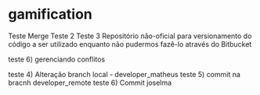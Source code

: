 # gamification

Teste Merge
Teste 2
Teste 3
Repositório não-oficial para versionamento do código a ser utilizado enquanto não pudermos fazê-lo através do Bitbucket


teste 6) gerenciando conflitos

teste 4) Alteração branch local - developer_matheus
teste 5) commit na bracnh developer_remote
teste 6) Commit joselma


